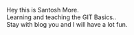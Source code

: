 Hey this is Santosh More.</br>
Learning and teaching the GIT Basics..</br>
Stay with blog you and I will have a lot fun.</br>

